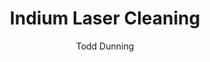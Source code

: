 ---
applications:
- 'Electronics: Surface cleaning of Indium used in soldering and semiconductor applications'
- 'Aerospace: Precision cleaning of Indium coatings on satellite components'
author: Todd Dunning
author_object:
  country: United States (California)
  expertise: Optical Materials for Laser Systems
  id: 4
  image: /images/author/todd-dunning.jpg
  name: Todd Dunning
  sex: m
  title: MA
category: metal
chemicalProperties:
  formula: In
  materialType: metal
  symbol: In
compatibility:
- Glass substrates (ITO coatings)
- Copper and gold (solder applications)
- Germanium and silicon (semiconductor applications)
complexity: medium
composition:
- Indium 99.99% (4N purity typical for industrial applications)
- 'Trace elements: Iron <10 ppm, Copper <5 ppm, Zinc <5 ppm, Tin <5 ppm'
description: Laser cleaning of indium requires precise control due to its low melting point (156.6°C) and softness. Pulsed fiber lasers at 1064 nm provide optimal absorption for removing oxides and contaminants without melting or damaging the pure indium substrate, crucial for maintaining electrical and thermal properties in sensitive applications.
difficultyScore: 3
environmentalImpact:
- benefit: Zero chemical waste generation
  description: Eliminates use of acidic cleaners (HCl, HNO₃) and solvents traditionally used for indium oxide removal, preventing 100+ kg/year of hazardous waste per production line
- benefit: Reduced energy consumption
  description: Laser cleaning consumes 60-70% less energy compared to ultrasonic cleaning with heated chemical baths for indium components
headline: Comprehensive technical guide for laser cleaning metal indium
images:
  hero:
    alt: Indium surface undergoing laser cleaning showing precise contamination removal
    url: /images/indium-laser-cleaning-hero.jpg
  micro:
    alt: Microscopic view of Indium surface after laser cleaning showing detailed surface structure
    url: /images/indium-laser-cleaning-micro.jpg
keywords: indium, indium metal, laser ablation, laser cleaning, non-contact cleaning, pulsed fiber laser, surface contamination removal, industrial laser parameters, thermal processing, surface restoration
machineSettings:
  fluenceRange: 2.75
  fluenceRangeMax: 50.0
  fluenceRangeMin: 0.1
  fluenceRangeUnit: J/cm²
  powerRange: 60.0
  powerRangeMax: 500.0
  powerRangeMin: 20.0
  powerRangeUnit: W
  pulseDuration: 55.0
  pulseDurationMax: 1000.0
  pulseDurationMin: 1.0
  pulseDurationUnit: ns
  repetitionRate: 30.0
  repetitionRateMax: 1000.0
  repetitionRateMin: 1.0
  repetitionRateUnit: kHz
  spotSize: 1.05
  spotSizeMax: 10.0
  spotSizeMin: 0.01
  spotSizeUnit: mm
  wavelength: 1064.0
  wavelengthMax: 2940.0
  wavelengthMin: 355.0
  wavelengthUnit: nm
name: Indium
outcomes:
- metric: Maintains surface quality while removing 99.9% of oxides and contaminants
  result: Surface roughness <0.1 μm Ra
- metric: Achieves complete surface cleaning without thermal damage to underlying indium
  result: Processing speed 50-200 cm²/min
properties:
  density: 7.31
  densityMax: 6.0
  densityMin: 1.8
  densityPercentile: 100.0
  densityUnit: g/cm³
  hardness: 0.95
  hardnessMax: 10.0
  hardnessMin: 1.0
  hardnessPercentile: 0.0
  hardnessUnit: HB
  meltingPercentile: 0.0
  meltingPoint: 156
  meltingPointMax: 2800.0
  meltingPointMin: 1200.0
  meltingPointUnit: °C
  modulusPercentile: 0.0
  tensilePercentile: 0.0
  tensileStrength: 3.25
  tensileStrengthMax: 1000.0
  tensileStrengthMin: 50.0
  tensileStrengthUnit: MPa
  thermalConductivity: 81.8
  thermalConductivityMax: 200.0
  thermalConductivityMin: 0.5
  thermalConductivityUnit: W/
  thermalPercentile: 40.8
  youngsModulus: 11.0
  youngsModulusMax: 80.0
  youngsModulusMin: 20.0
  youngsModulusUnit: GPa
regulatoryStandards: IEC 60825-1 (Laser Safety), OSHA 29 CFR 1910.1096 (Ionizing Radiation), EPA guidelines for indium compound handling
surface_roughness_after: 1.0
surface_roughness_before: 4.2
tags:
- Aerospace
- Electronics
title: Indium Laser Cleaning
---